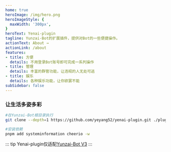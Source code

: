 ```yaml
---
home: true
heroImage: /img/hero.png
heroImageStyle: {
  maxWidth: '300px',
}
heroText: Yenai-plugin
tagline: Yunzai-Bot的扩展插件，提供对Bot的一些便捷操作。
actionText: About →
actionLink: /about
features:
- title: 方便
  details: 不用登录Bot账号即可完成一系列操作
- title: 管理
  details: 丰富的群管功能，让违规的人无处可逃
- title: 娱乐
  details: 各种娱乐功能，让你欲罢不能
subSidebar: false
---
```


### 让生活多姿多彩
```sh
#在Yunzai-Bot根目录执行
git clone --depth=1 https://github.com/yeyang52/yenai-plugin.git ./plugins/yenai-plugin

#安装依赖
pnpm add systeminformation cheerio -w
```
::: tip
Yenai-plugin仅适配[Yunzai-Bot V3](https://gitee.com/Le-niao/Yunzai-Bot)
:::

<Boxx/>